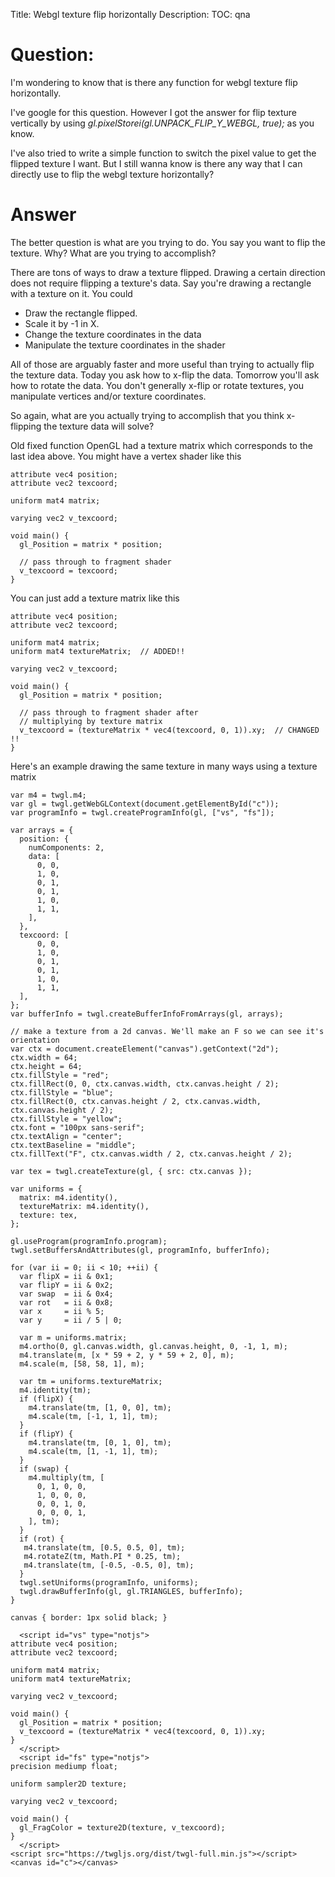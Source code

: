 Title: Webgl texture flip horizontally
Description:
TOC: qna

# Question:

I'm wondering to know that is there any function for webgl texture flip horizontally.

I've google for this question.
However I got the answer for flip texture vertically by using *gl.pixelStorei(gl.UNPACK_FLIP_Y_WEBGL, true);* as you know.

I've also tried to write a simple function to switch the pixel value to get the flipped texture I want.
But I still wanna know is there any way that I can directly use to flip the webgl texture horizontally?





# Answer

The better question is what are you trying to do. You say you want to flip the texture. Why? What are you trying to accomplish?

There are tons of ways to draw a texture flipped. Drawing a certain direction does not require flipping a texture's data.  Say you're drawing a rectangle with a texture on it. You could

*  Draw the rectangle flipped.
*  Scale it by -1 in X. 
*  Change the texture coordinates in the data
*  Manipulate the texture coordinates in the shader

All of those are arguably faster and more useful than trying to actually flip the texture data. Today you ask how to x-flip the data. Tomorrow you'll ask how to rotate the data. You don't generally x-flip or rotate textures, you manipulate vertices and/or texture coordinates.

So again, what are you actually trying to accomplish that you think x-flipping the texture data will solve?

Old fixed function OpenGL had a texture matrix which corresponds to the last idea above. You might have a vertex shader like this

    attribute vec4 position;
    attribute vec2 texcoord;

    uniform mat4 matrix;

    varying vec2 v_texcoord;

    void main() {
      gl_Position = matrix * position;

      // pass through to fragment shader
      v_texcoord = texcoord;  
    }

You can just add a texture matrix like this

    attribute vec4 position;
    attribute vec2 texcoord;

    uniform mat4 matrix;
    uniform mat4 textureMatrix;  // ADDED!!

    varying vec2 v_texcoord;

    void main() {
      gl_Position = matrix * position;

      // pass through to fragment shader after
      // multiplying by texture matrix
      v_texcoord = (textureMatrix * vec4(texcoord, 0, 1)).xy;  // CHANGED !!
    }

Here's an example drawing the same texture in many ways using a texture matrix

<!-- begin snippet: js hide: true -->

<!-- language: lang-js -->

    var m4 = twgl.m4;
    var gl = twgl.getWebGLContext(document.getElementById("c"));
    var programInfo = twgl.createProgramInfo(gl, ["vs", "fs"]);

    var arrays = {
      position: { 
        numComponents: 2,
        data: [
          0, 0, 
          1, 0, 
          0, 1, 
          0, 1, 
          1, 0, 
          1, 1,
        ],
      },
      texcoord: [
          0, 0, 
          1, 0, 
          0, 1, 
          0, 1, 
          1, 0, 
          1, 1,
      ],
    };
    var bufferInfo = twgl.createBufferInfoFromArrays(gl, arrays);
      
    // make a texture from a 2d canvas. We'll make an F so we can see it's orientation
    var ctx = document.createElement("canvas").getContext("2d");
    ctx.width = 64;
    ctx.height = 64;
    ctx.fillStyle = "red";
    ctx.fillRect(0, 0, ctx.canvas.width, ctx.canvas.height / 2);
    ctx.fillStyle = "blue";
    ctx.fillRect(0, ctx.canvas.height / 2, ctx.canvas.width, ctx.canvas.height / 2);
    ctx.fillStyle = "yellow";
    ctx.font = "100px sans-serif";
    ctx.textAlign = "center";
    ctx.textBaseline = "middle";
    ctx.fillText("F", ctx.canvas.width / 2, ctx.canvas.height / 2);
      
    var tex = twgl.createTexture(gl, { src: ctx.canvas });

    var uniforms = {
      matrix: m4.identity(),
      textureMatrix: m4.identity(),
      texture: tex,
    };

    gl.useProgram(programInfo.program);
    twgl.setBuffersAndAttributes(gl, programInfo, bufferInfo);

    for (var ii = 0; ii < 10; ++ii) {
      var flipX = ii & 0x1;
      var flipY = ii & 0x2;
      var swap  = ii & 0x4;
      var rot   = ii & 0x8;
      var x     = ii % 5;
      var y     = ii / 5 | 0;
     
      var m = uniforms.matrix;
      m4.ortho(0, gl.canvas.width, gl.canvas.height, 0, -1, 1, m);
      m4.translate(m, [x * 59 + 2, y * 59 + 2, 0], m);
      m4.scale(m, [58, 58, 1], m);
      
      var tm = uniforms.textureMatrix;
      m4.identity(tm);
      if (flipX) {
        m4.translate(tm, [1, 0, 0], tm);
        m4.scale(tm, [-1, 1, 1], tm);
      }
      if (flipY) {
        m4.translate(tm, [0, 1, 0], tm);
        m4.scale(tm, [1, -1, 1], tm);
      }
      if (swap) {
        m4.multiply(tm, [
          0, 1, 0, 0,
          1, 0, 0, 0,
          0, 0, 1, 0,
          0, 0, 0, 1,
        ], tm);
      }
      if (rot) {
       m4.translate(tm, [0.5, 0.5, 0], tm);
       m4.rotateZ(tm, Math.PI * 0.25, tm);
       m4.translate(tm, [-0.5, -0.5, 0], tm);
      }  
      twgl.setUniforms(programInfo, uniforms);
      twgl.drawBufferInfo(gl, gl.TRIANGLES, bufferInfo);
    }



<!-- language: lang-css -->

    canvas { border: 1px solid black; }

<!-- language: lang-html -->

      <script id="vs" type="notjs">
    attribute vec4 position;
    attribute vec2 texcoord;

    uniform mat4 matrix;
    uniform mat4 textureMatrix;

    varying vec2 v_texcoord;

    void main() {
      gl_Position = matrix * position;
      v_texcoord = (textureMatrix * vec4(texcoord, 0, 1)).xy;
    }
      </script>
      <script id="fs" type="notjs">
    precision mediump float;

    uniform sampler2D texture;

    varying vec2 v_texcoord;

    void main() {
      gl_FragColor = texture2D(texture, v_texcoord);
    }
      </script>
    <script src="https://twgljs.org/dist/twgl-full.min.js"></script>
    <canvas id="c"></canvas>


<!-- end snippet -->


